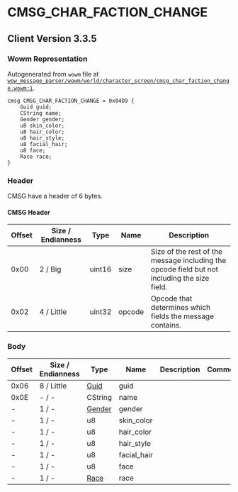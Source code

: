 # CMSG_CHAR_FACTION_CHANGE

## Client Version 3.3.5

### Wowm Representation

Autogenerated from `wowm` file at [`wow_message_parser/wowm/world/character_screen/cmsg_char_faction_change.wowm:1`](https://github.com/gtker/wow_messages/tree/main/wow_message_parser/wowm/world/character_screen/cmsg_char_faction_change.wowm#L1).
```rust,ignore
cmsg CMSG_CHAR_FACTION_CHANGE = 0x04D9 {
    Guid guid;
    CString name;
    Gender gender;
    u8 skin_color;
    u8 hair_color;
    u8 hair_style;
    u8 facial_hair;
    u8 face;
    Race race;
}
```
### Header

CMSG have a header of 6 bytes.

#### CMSG Header

| Offset | Size / Endianness | Type   | Name   | Description |
| ------ | ----------------- | ------ | ------ | ----------- |
| 0x00   | 2 / Big           | uint16 | size   | Size of the rest of the message including the opcode field but not including the size field.|
| 0x02   | 4 / Little        | uint32 | opcode | Opcode that determines which fields the message contains.|

### Body

| Offset | Size / Endianness | Type | Name | Description | Comment |
| ------ | ----------------- | ---- | ---- | ----------- | ------- |
| 0x06 | 8 / Little | [Guid](../types/packed-guid.md) | guid |  |  |
| 0x0E | - / - | CString | name |  |  |
| - | 1 / - | [Gender](gender.md) | gender |  |  |
| - | 1 / - | u8 | skin_color |  |  |
| - | 1 / - | u8 | hair_color |  |  |
| - | 1 / - | u8 | hair_style |  |  |
| - | 1 / - | u8 | facial_hair |  |  |
| - | 1 / - | u8 | face |  |  |
| - | 1 / - | [Race](race.md) | race |  |  |

